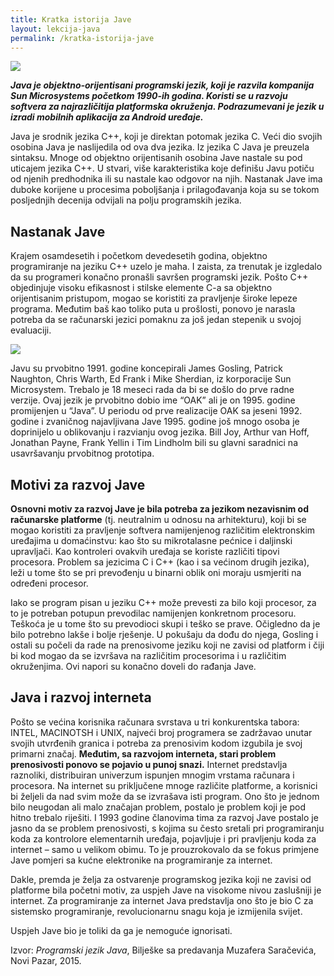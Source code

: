 ```yaml
---
title: Kratka istorija Jave
layout: lekcija-java
permalink: /kratka-istorija-jave
---
```


![](https://i2.wp.com/blog.techygeekshome.info/wp-content/uploads/2017/03/java-logo.png?resize=720%2C340&ssl=1)

***Java je objektno-orijentisani programski jezik, koji je razvila kompanija Sun Microsystems početkom 1990-ih godina. Koristi se u razvoju softvera za najrazličitija platformska okruženja. Podrazumevani je jezik u izradi mobilnih aplikacija za Android uređaje.***

Java je srodnik jezika C++, koji je direktan potomak jezika C. Veći dio svojih osobina Java je naslijedila od ova dva jezika. Iz jezika C Java je preuzela sintaksu. Mnoge od objektno orijentisanih osobina Jave nastale su pod uticajem jezika C++. U stvari, više karakteristika koje definišu Javu potiču od njenih predhodnika ili su nastale kao odgovor na njih. Nastanak Jave ima duboke korijene u procesima poboljšanja i prilagođavanja koja su se tokom posljednjih decenija odvijali na polju programskih jezika.  

## Nastanak Jave  

Krajem osamdesetih i početkom devedesetih godina, objektno programiranje na jeziku C++ uzelo je maha. I zaista, za trenutak je izgledalo da su programeri konačno pronašli savršen programski jezik. Pošto C++ objedinjuje visoku efikasnost i stilske elemente C-a sa objektno orijentisanim pristupom, mogao se koristiti za pravljenje široke lepeze programa. Međutim baš kao toliko puta u prošlosti, ponovo je narasla potreba da se računarski jezici pomaknu za još jedan stepenik u svojoj evaluaciji.

![](https://upload.wikimedia.org/wikipedia/commons/thumb/1/14/James_Gosling_2008.jpg/400px-James_Gosling_2008.jpg)

Javu su prvobitno 1991. godine koncepirali James Gosling, Patrick Naughton, Chris Warth, Ed Frank i Mike Sherdian, iz korporacije Sun Microsystem. Trebalo je 18 meseci rada da bi se došlo do prve radne verzije. Ovaj jezik je prvobitno dobio ime “OAK” ali je on 1995. godine promijenjen u “Java”. U periodu od prve realizacije OAK sa jeseni 1992. godine i zvaničnog najavljivana Jave 1995. godine još mnogo osoba je doprinijelo u oblikovanju i razvianju ovog jezika. Bill Joy, Arthur van Hoff, Jonathan Payne, Frank Yellin i Tim Lindholm bili su glavni saradnici na usavršavanju prvobitnog prototipa.

## Motivi za razvoj Jave

**Osnovni motiv za razvoj Jave je bila potreba za jezikom nezavisnim od računarske platforme** (tj. neutralnim u odnosu na arhitekturu), koji bi se mogao koristiti za pravljenje softvera namijenjenog različitim elektronskim uređajima u domaćinstvu: kao što su mikrotalasne pećnice i daljinski upravljači. Kao kontroleri ovakvih uređaja se koriste različiti tipovi procesora. Problem sa jezicima C i C++ (kao i sa većinom drugih jezika), leži u tome što se pri prevođenju u binarni oblik oni moraju usmjeriti na određeni procesor.

Iako se program pisan u jeziku C++ može prevesti za bilo koji procesor, za to je potreban potupun prevodilac namijenjen konkretnom procesoru. Teškoća je u tome što su prevodioci skupi i teško se prave. Očigledno da je bilo potrebno lakše i bolje rješenje. U pokušaju da dođu do njega, Gosling i ostali su počeli da rade na prenosivome jeziku koji ne zavisi od platform i čiji bi kod mogao da se izvršava na različitim procesorima i u različitim okruženjima. Ovi napori su konačno doveli do rađanja Jave.

## Java i razvoj interneta

Pošto se većina korisnika računara svrstava u tri konkurentska tabora: INTEL, MACINOTSH i UNIX, najveći broj programera se zadržavao unutar svojih utvrđenih granica i potreba za prenosivim kodom izgubila je svoj primarni značaj. **Međutim, sa razvojom interneta, stari problem prenosivosti ponovo se pojavio u punoj snazi.** Internet predstavlja raznoliki, distribuiran univerzum ispunjen mnogim vrstama računara i procesora. Na internet su priključene mnoge različite platforme, a korisnici bi željeli da nad svim može da se izvrašava isti program. Ono što je jednom bilo neugodan ali malo značajan problem, postalo je problem koji je pod hitno trebalo riješiti. I 1993 godine članovima tima za razvoj Jave postalo je jasno da se problem prenosivosti, s kojima su često sretali pri programiranju koda za kontrolore elementarnih uređaja, pojavljuje i pri pravljenju koda za internet – samo u velikom obimu. To je prouzrokovalo da se fokus primjene Jave pomjeri sa kućne elektronike na programiranje za internet.

Dakle, premda je želja za ostvarenje programskog jezika koji ne zavisi od platforme bila početni motiv, za uspjeh Jave na visokome nivou zaslušniji je internet. Za programiranje za internet Java predstavlja ono što je bio C za sistemsko programiranje, revolucionarnu snagu koja je izmijenila svijet.

Uspjeh Jave bio je toliki da ga je nemoguće ignorisati.


Izvor: *Programski jezik Java*, Bilješke sa predavanja Muzafera Saračevića, Novi Pazar, 2015.
